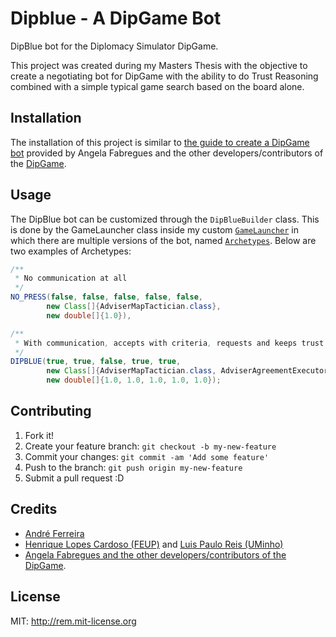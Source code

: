 # Dipblue - A DipGame Bot

DipBlue bot for the Diplomacy Simulator DipGame. 

This project was created during my Masters Thesis with the objective to create a negotiating bot for DipGame with the ability to do Trust Reasoning combined with a simple typical game search based on the board alone. 

## Installation

The installation of this project is similar to [the guide to create a DipGame bot](http://www.dipgame.org/browse/tutorial#CreateBot) provided by Angela Fabregues and the other developers/contributors of the [DipGame](http://www.dipgame.org/).

## Usage

The DipBlue bot can be customized through the `DipBlueBuilder` class. This is done by the GameLauncher class inside my custom [`GameLauncher`](https://github.com/andreferreirav2/dipgame_gamemanager) in which there are multiple versions of the bot, named [`Archetypes`](https://github.com/andreferreirav2/dipgame_gamemanager/blob/master/src/pt/up/fe/mieic/andreferreira/dipblue/game/GameLauncher.java#L181). 
Below are two examples of Archetypes:

```java
/**
 * No communication at all
 */
NO_PRESS(false, false, false, false, false,
        new Class[]{AdviserMapTactician.class},
        new double[]{1.0}),
```

```java
/**
 * With communication, accepts with criteria, requests and keeps trust scores
 */
DIPBLUE(true, true, false, true, true,
        new Class[]{AdviserMapTactician.class, AdviserAgreementExecutor.class, AdviserTeamBuilder.class, AdviserWordKeeper.class},
        new double[]{1.0, 1.0, 1.0, 1.0, 1.0});
```

## Contributing

1. Fork it!
2. Create your feature branch: `git checkout -b my-new-feature`
3. Commit your changes: `git commit -am 'Add some feature'`
4. Push to the branch: `git push origin my-new-feature`
5. Submit a pull request :D

## Credits

* [André Ferreira](https://github.com/andreferreirav2)
*  [Henrique Lopes Cardoso (FEUP)](https://up-pt.academia.edu/HenriqueCardoso) and [Luis Paulo Reis (UMinho)](http://uminho.academia.edu/LuisPauloReis)
* [Angela Fabregues and the other developers/contributors of the DipGame](http://www.dipgame.org/).

## License

MIT: http://rem.mit-license.org